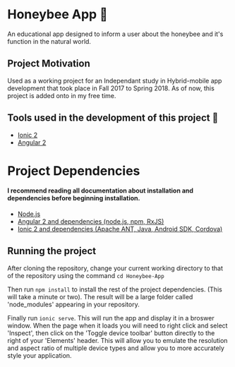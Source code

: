 # Honeybee App  :honeybee:
An educational app designed to inform a user about the honeybee and it's function in the natural world.

## Project Motivation
Used as a working project for an Independant study in Hybrid-mobile app development that took place in Fall 2017 to Spring 2018. As of now, this project is added onto in my free time.

## Tools used in the development of this project  :wrench:
- <a href="https://ionicframework.com/">Ionic 2</a>
- <a href="https://angular.io">Angular 2</a>

# Project Dependencies
#### I recommend reading all documentation about installation and dependencies before beginning installation.
- <a href="https://nodejs.org/en/">Node.js</a>
- <a href="https://angular.io/guide/setup">Angular 2 and dependencies (node.js, npm, RxJS)</a>
- <a href="https://ionicframework.com/docs/v1/guide/installation.html">Ionic 2 and dependencies (Apache ANT, Java, Android SDK, Cordova)</a>

## Running the project
After cloning the repository, change your current working directory to that of the repository using the command `cd Honeybee-App`

Then run `npm install` to install the rest of the project dependencies. (This will take a minute or two). The result will be a large folder called 'node_modules' appearing in your repository.

Finally run `ionic serve`. This will run the app and display it in a broswer window. When the page when it loads you will need to right click and select 'Inspect', then click on the 'Toggle device toolbar' button directly to the right of your 'Elements' header. This will allow you to emulate the resolution and aspect ratio of multiple device types and allow you to more accurately style your application.


<!---
## Viewing the app
If you would like to view this app on your phone, download the free <a href="https://view.ionic.io/">Ionic View app</a>. Then go to "Preview Shared App" and enter the app ID: 7b989d13.
-->
